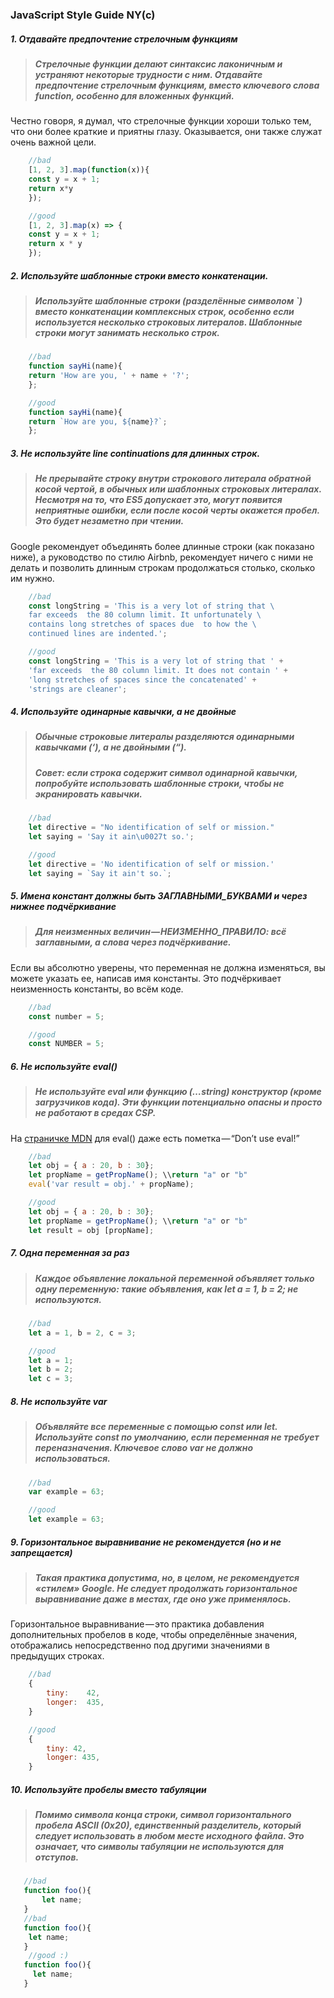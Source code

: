 ### JavaScript Style Guide NY(c)

##### __1. Отдавайте предпочтение стрелочным функциям__
>##### Стрелочные функции делают синтаксис лаконичным и устраняют некоторые трудности с ним. Отдавайте предпочтение стрелочным функциям, вместо ключевого слова function, особенно для вложенных функций.
Честно говоря, я думал, что стрелочные функции хороши только тем, что они более краткие и приятны глазу. Оказывается, они также служат очень важной цели.
```javascript
    //bad
    [1, 2, 3].map(function(x)){
    const y = x + 1;
    return x*y
    });

    //good
    [1, 2, 3].map(x) => {
    const y = x + 1;
    return x * y
    });
 ```
##### __2. Используйте шаблонные строки вместо конкатенации.__
>##### Используйте шаблонные строки (разделённые символом `) вместо конкатенации комплексных строк, особенно если используется несколько строковых литералов. Шаблонные строки могут занимать несколько строк.
```javascript
    //bad
    function sayHi(name){
    return 'How are you, ' + name + '?';
    };

    //good
    function sayHi(name){
    return `How are you, ${name}?`;
    }; 
 ```
##### __3. Не используйте line continuations для длинных строк.__
>##### Не прерывайте строку внутри строкового литерала обратной косой чертой, в обычных или шаблонных строковых литералах. Несмотря на то, что ES5 допускает это, могут появится неприятные ошибки, если после косой черты окажется пробел. Это будет незаметно при чтении.
Google рекомендует объединять более длинные строки (как показано ниже), а руководство по стилю Airbnb, рекомендует ничего с ними не делать и позволить длинным строкам продолжаться столько, сколько им нужно.
```javascript
    //bad
    const longString = 'This is a very lot of string that \
    far exceeds  the 80 column limit. It unfortunately \
    contains long stretches of spaces due  to how the \
    continued lines are indented.';

    //good
    const longString = 'This is a very lot of string that ' +
    'far exceeds  the 80 column limit. It does not contain ' +
    'long stretches of spaces since the concatenated' +
    'strings are cleaner';
 ```
##### __4. Используйте одинарные кавычки, а не двойные__
>##### Обычные строковые литералы разделяются одинарными кавычками (‘), а не двойными (“).
>##### __Совет:__ если строка содержит символ одинарной кавычки, попробуйте использовать шаблонные строки, чтобы не экранировать кавычки.
```javascript
    //bad
    let directive = "No identification of self or mission."
    let saying = 'Say it ain\u0027t so.';

    //good
    let directive = 'No identification of self or mission.'
    let saying = `Say it ain't so.`;
 ```
##### __5. Имена констант должны быть ЗАГЛАВНЫМИ_БУКВАМИ и через нижнее подчёркивание__
>##### Для неизменных величин — НЕИЗМЕННО_ПРАВИЛО: всё заглавными, а слова через подчёркивание.
Если вы абсолютно уверены, что переменная не должна изменяться, вы можете указать ее, написав имя константы. Это подчёркивает неизменность константы, во всём коде.
```javascript
    //bad
    const number = 5;

    //good
    const NUMBER = 5;
 ```
##### __6. Не используйте eval()__
>##### Не используйте eval или функцию (…string) конструктор (кроме загрузчиков кода). Эти функции потенциально опасны и просто не работают в средах CSP.
На [страничке MDN](https://developer.mozilla.org/en-US/docs/Web/JavaScript/Reference/Global_Objects/eval) для eval() даже есть пометка — “Don’t use eval!”
```javascript
    //bad
    let obj = { a : 20, b : 30};
    let propName = getPropName(); \\return "a" or "b"
    eval('var result = obj.' + propName);

    //good
    let obj = { a : 20, b : 30};
    let propName = getPropName(); \\return "a" or "b"
    let result = obj [propName];
 ```
##### __7. Одна переменная за раз__
>##### Каждое объявление локальной переменной объявляет только одну переменную: такие объявления, как let a = 1, b = 2; не используются.
```javascript
    //bad
    let a = 1, b = 2, c = 3;

    //good
    let a = 1;
    let b = 2;
    let c = 3;
```
##### __8. Не используйте var__
>##### Объявляйте все переменные с помощью const или let. Используйте const по умолчанию, если переменная не требует переназначения. Ключевое слово var не должно использоваться.
```javascript
    //bad
    var example = 63;

    //good
    let example = 63;
```
##### __9. Горизонтальное выравнивание не рекомендуется (но и не запрещается)__
>##### Такая практика допустима, но, в целом, не рекомендуется «стилем» Google. Не следует продолжать горизонтальное выравнивание даже в местах, где оно уже применялось.
Горизонтальное выравнивание — это практика добавления дополнительных пробелов в коде, чтобы определённые значения, отображались непосредственно под другими значениями в предыдущих строках.
```javascript
    //bad
    {
        tiny:    42,
        longer:  435,
    }

    //good
    {
        tiny: 42,
        longer: 435,
    }
```
##### __10. Используйте пробелы вместо табуляции__
>##### Помимо символа конца строки, символ горизонтального пробела ASCII (0x20), единственный разделитель, который следует использовать в любом месте исходного файла. Это означает, что символы табуляции не используются для отступов.
```javascript
   //bad
   function foo(){
       let name;
   }
   //bad
   function foo(){
    let name;
   }
    //good :)
   function foo(){
     let name;
   }
```
